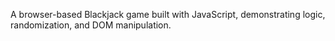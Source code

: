 A browser-based Blackjack game built with JavaScript, demonstrating logic, randomization, and DOM manipulation.
